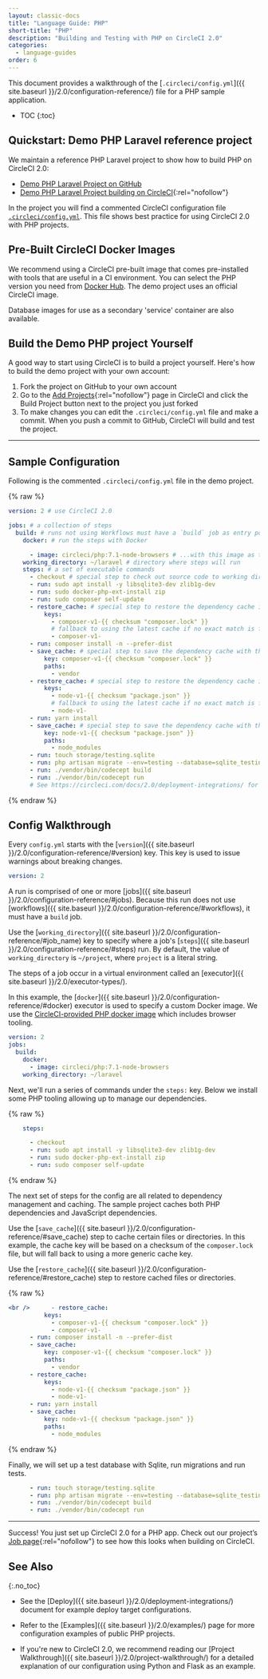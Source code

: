 ```yaml
---
layout: classic-docs
title: "Language Guide: PHP"
short-title: "PHP"
description: "Building and Testing with PHP on CircleCI 2.0"
categories:
  - language-guides
order: 6
---
```

This document provides a walkthrough of the [`.circleci/config.yml`]({{ site.baseurl }}/2.0/configuration-reference/) file for a PHP sample application.

- TOC
{:toc}

## Quickstart: Demo PHP Laravel reference project

We maintain a reference PHP Laravel project to show how to build PHP on CircleCI 2.0:

- <a href="https://github.com/CircleCI-Public/circleci-demo-php-laravel" target="_blank">Demo PHP Laravel Project on GitHub</a>
- [Demo PHP Laravel Project building on CircleCI](https://circleci.com/gh/CircleCI-Public/circleci-demo-php-laravel){:rel="nofollow"}

In the project you will find a commented CircleCI configuration file <a href="https://github.com/CircleCI-Public/circleci-demo-php-laravel/blob/circleci-2.0/.circleci/config.yml" target="_blank"><code>.circleci/config.yml</code></a>. This file shows best practice for using CircleCI 2.0 with PHP projects.

## Pre-Built CircleCI Docker Images

We recommend using a CircleCI pre-built image that comes pre-installed with tools that are useful in a CI environment. You can select the PHP version you need from [Docker Hub](https://hub.docker.com/r/circleci/php/). The demo project uses an official CircleCI image.

Database images for use as a secondary 'service' container are also available.

## Build the Demo PHP project Yourself

A good way to start using CircleCI is to build a project yourself. Here's how to build the demo project with your own account:

1. Fork the project on GitHub to your own account
2. Go to the [Add Projects](https://circleci.com/add-projects){:rel="nofollow"} page in CircleCI and click the Build Project button next to the project you just forked
3. To make changes you can edit the `.circleci/config.yml` file and make a commit. When you push a commit to GitHub, CircleCI will build and test the project.

* * *

## Sample Configuration

Following is the commented `.circleci/config.yml` file in the demo project.

{% raw %}
```yaml
version: 2 # use CircleCI 2.0

jobs: # a collection of steps
  build: # runs not using Workflows must have a `build` job as entry point
    docker: # run the steps with Docker 

      - image: circleci/php:7.1-node-browsers # ...with this image as the primary container; this is where all `steps` will run
    working_directory: ~/laravel # directory where steps will run
    steps: # a set of executable commands
      - checkout # special step to check out source code to working directory
      - run: sudo apt install -y libsqlite3-dev zlib1g-dev
      - run: sudo docker-php-ext-install zip
      - run: sudo composer self-update
      - restore_cache: # special step to restore the dependency cache if `composer.lock` does not change
          keys:
            - composer-v1-{{ checksum "composer.lock" }}
            # fallback to using the latest cache if no exact match is found (See https://circleci.com/docs/2.0/caching/)
            - composer-v1-
      - run: composer install -n --prefer-dist
      - save_cache: # special step to save the dependency cache with the `composer.lock` cache key template
          key: composer-v1-{{ checksum "composer.lock" }}
          paths:
            - vendor
      - restore_cache: # special step to restore the dependency cache if `package.json` does not change
          keys:
            - node-v1-{{ checksum "package.json" }}
            # fallback to using the latest cache if no exact match is found (See https://circleci.com/docs/2.0/caching/)
            - node-v1-
      - run: yarn install
      - save_cache: # special step to save the dependency cache with the `package.json` cache key template
          key: node-v1-{{ checksum "package.json" }}
          paths:
            - node_modules
      - run: touch storage/testing.sqlite 
      - run: php artisan migrate --env=testing --database=sqlite_testing --force
      - run: ./vendor/bin/codecept build
      - run: ./vendor/bin/codecept run
      # See https://circleci.com/docs/2.0/deployment-integrations/ for deploy examples    
```
{% endraw %}

## Config Walkthrough

Every `config.yml` starts with the [`version`]({{ site.baseurl }}/2.0/configuration-reference/#version) key. This key is used to issue warnings about breaking changes.

```yaml
version: 2
```

A run is comprised of one or more [jobs]({{ site.baseurl }}/2.0/configuration-reference/#jobs). Because this run does not use [workflows]({{ site.baseurl }}/2.0/configuration-reference/#workflows), it must have a `build` job.

Use the [`working_directory`]({{ site.baseurl }}/2.0/configuration-reference/#job_name) key to specify where a job's [`steps`]({{ site.baseurl }}/2.0/configuration-reference/#steps) run. By default, the value of `working_directory` is `~/project`, where `project` is a literal string.

The steps of a job occur in a virtual environment called an [executor]({{ site.baseurl }}/2.0/executor-types/).

In this example, the [`docker`]({{ site.baseurl }}/2.0/configuration-reference/#docker) executor is used to specify a custom Docker image. We use the [CircleCI-provided PHP docker image](https://circleci.com/docs/2.0/circleci-images/#php) which includes browser tooling.

```yaml
version: 2
jobs:
  build:
    docker:
      - image: circleci/php:7.1-node-browsers 
    working_directory: ~/laravel 
```

Next, we'll run a series of commands under the `steps:` key. Below we install some PHP tooling allowing up to manage our dependencies.

{% raw %}
```yaml
    steps:

      - checkout
      - run: sudo apt install -y libsqlite3-dev zlib1g-dev
      - run: sudo docker-php-ext-install zip
      - run: sudo composer self-update
```
{% endraw %}

The next set of steps for the config are all related to dependency management and caching. The sample project caches both PHP dependencies and JavaScript dependencies.

Use the [`save_cache`]({{ site.baseurl }}/2.0/configuration-reference/#save_cache) step to cache certain files or directories. In this example, the cache key will be based on a checksum of the `composer.lock` file, but will fall back to using a more generic cache key.

Use the [`restore_cache`]({{ site.baseurl }}/2.0/configuration-reference/#restore_cache) step to restore cached files or directories.


{% raw %}
```yaml
<br />      - restore_cache: 
          keys:
            - composer-v1-{{ checksum "composer.lock" }}
            - composer-v1-
      - run: composer install -n --prefer-dist
      - save_cache: 
          key: composer-v1-{{ checksum "composer.lock" }}
          paths:
            - vendor
      - restore_cache:
          keys:
            - node-v1-{{ checksum "package.json" }}
            - node-v1-
      - run: yarn install
      - save_cache: 
          key: node-v1-{{ checksum "package.json" }}
          paths:
            - node_modules
```
{% endraw %}

Finally, we will set up a test database with Sqlite, run migrations and run tests.

```yaml
      - run: touch storage/testing.sqlite 
      - run: php artisan migrate --env=testing --database=sqlite_testing --force
      - run: ./vendor/bin/codecept build
      - run: ./vendor/bin/codecept run
```

* * *

Success! You just set up CircleCI 2.0 for a PHP app. Check out our project’s [Job page](https://circleci.com/gh/CircleCI-Public/circleci-demo-php-laravel){:rel="nofollow"} to see how this looks when building on CircleCI.

## See Also
{:.no_toc}

- See the [Deploy]({{ site.baseurl }}/2.0/deployment-integrations/) document for example deploy target configurations.

- Refer to the [Examples]({{ site.baseurl }}/2.0/examples/) page for more configuration examples of public PHP projects.

- If you're new to CircleCI 2.0, we recommend reading our [Project Walkthrough]({{ site.baseurl }}/2.0/project-walkthrough/) for a detailed explanation of our configuration using Python and Flask as an example.
